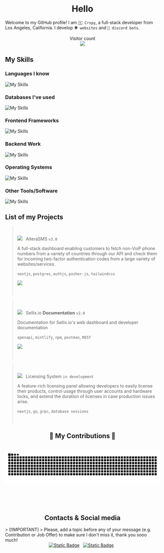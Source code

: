 <br />

<h1 align="center">Hello</h1>

Welcome to my GitHub profile! I am `👨‍💻 Crspy`, a full-stack developer from Los Angeles, California. I develop `🌍 websites` and `🤖 discord bots`.

<p align="center"> 
  Visitor count<br>
  <img src="https://profile-counter.glitch.me/crspy2/count.svg" />
</p>

## My Skills
<h3>Languages I know</h3>
  
![My Skills](https://go-skill-icons.vercel.app/api/icons?i=cpp,golang,typescript,python)
<h3>Databases I've used</h3>

![My Skills](https://go-skill-icons.vercel.app/api/icons?i=postgres,mysql,prisma,redis,sqlite,mongodb)
<h3>Frontend Frameworks</h3>

![My Skills](https://go-skill-icons.vercel.app/api/icons?i=nextjs,react,millionjs,zustand,vite,authjs,tailwindcss,openapi)
<h3>Backend Work</h3>

![My Skills](https://go-skill-icons.vercel.app/api/icons?i=cloudflare,bun,trpc,grpc,ngrok,postman,stripe)
<h3>Operating Systems</h3>

![My Skills](https://go-skill-icons.vercel.app/api/icons?i=linux,arch,ubuntu,windows,powershell,wsl)
<h3>Other Tools/Software</h3>

![My Skills](https://go-skill-icons.vercel.app/api/icons?i=arcbrowser,discordjs,discord,docker,gitkraken,goland,pm2,vercel,visualstudio,vscode)
  

## List of my Projects
> &nbsp;
> 
> <img width="18" src="https://alterasms.io/altera_dark.png"> &nbsp; AlteraSMS `v3.0`
>
> A full-stack dashboard enabling customers to fetch non-VoiP phone numbers from a variety of countries through our API and check them for incoming two-factor
authentication codes from a large variety of websites/services.
>
> `nextjs`, `postgres`, `authjs`, `pusher-js`, `tailwindcss`
> 
> <a href="https://alterasms.io"><img src="https://raw.githubusercontent.com/anafro/anafro/main/Buttons/Open-In-Browser.svg" height="28"></a>
> 
> &nbsp;

> &nbsp;
>
> <img width="18" src="https://avatars.githubusercontent.com/u/66204773"> &nbsp; Sellix.io **Documentation** `v2.0`
>
> Documentation for Sellix.io's web dashboard and developer documentation
>
> `openapi`, `mintlify`, `npm`, `postman`, `REST`
>
> <a href="https://docs.sellix.com"><img src="https://raw.githubusercontent.com/anafro/anafro/main/Buttons/Open-In-Browser.svg" height="28"></a>
>
> &nbsp;

> &nbsp;
> 
> <img width="18" src="https://raw.githubusercontent.com/anafro/anafro/main/Logos/Sakurator.svg"> &nbsp; Licensing System `in development`
> 
> A feature-rich licensing panel allowing developers to easily license their products, control usage through user accounts and hardware locks, and extend the duration of licenses
in case production issues arise.
>
> `nextjs`, `go`, `grpc`, `database sessions`
> 
> 
> &nbsp;

<div align="center">
  <h2>🐍 My Contributions 🐍</h2>
  <br>
  <img alt="snake eating my contributions" src="https://raw.githubusercontent.com/Crspy2/Crspy2/output/github-contribution-grid-snake.svg" />
  
  <br/><br/><br/>
</div>

<h2 align="center">Contacts & Social media</h2>
> [!IMPORTANT]
> Please, add a topic before any of your message (e.g. Contribution or Job Offer) to make sure I don't miss it, thank you sooo much!
<div align="center">
    <a href="mailto:crspy@crspy.me">
        <img alt="Static Badge" src="https://shields-io.translate.goog/badge/crspy@crspy.me-white?logo=gmail&"></a>
    &nbsp;
    <a href="https://discord.com/users/385568884511473664">
        <img alt="Static Badge" src="https://shields-io.translate.goog/badge/crs.py-7289da?logo=discord&logoColor=white"></a>
    &nbsp;
</div>

<br />
